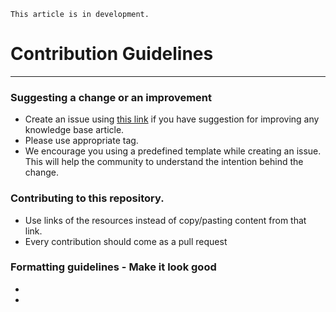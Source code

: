 `This article is in development.`

# Contribution Guidelines

---

### Suggesting a change or an improvement
- Create an issue using [this link](https://github.com/RapidCircle/KnowledgeBase/issues/new) if you have suggestion for improving any knowledge base article.
- Please use appropriate tag.
- We encourage you using a predefined template while creating an issue. This will help the community to understand the intention behind the change. 

### Contributing to this repository.
- Use links of the resources instead of copy/pasting content from that link.
- Every contribution should come as a pull request

### Formatting guidelines - Make it look good
- 
- 


